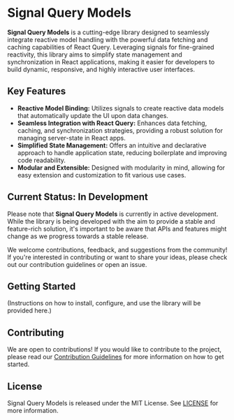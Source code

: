 # Signal Query Models

**Signal Query Models** is a cutting-edge library designed to seamlessly integrate reactive model handling with the powerful data fetching and caching capabilities of React Query. Leveraging signals for fine-grained reactivity, this library aims to simplify state management and synchronization in React applications, making it easier for developers to build dynamic, responsive, and highly interactive user interfaces.

## Key Features

- **Reactive Model Binding:** Utilizes signals to create reactive data models that automatically update the UI upon data changes.
- **Seamless Integration with React Query:** Enhances data fetching, caching, and synchronization strategies, providing a robust solution for managing server-state in React apps.
- **Simplified State Management:** Offers an intuitive and declarative approach to handle application state, reducing boilerplate and improving code readability.
- **Modular and Extensible:** Designed with modularity in mind, allowing for easy extension and customization to fit various use cases.

## Current Status: In Development

Please note that **Signal Query Models** is currently in active development. While the library is being developed with the aim to provide a stable and feature-rich solution, it's important to be aware that APIs and features might change as we progress towards a stable release.

We welcome contributions, feedback, and suggestions from the community! If you're interested in contributing or want to share your ideas, please check out our contribution guidelines or open an issue.

## Getting Started

(Instructions on how to install, configure, and use the library will be provided here.)

## Contributing

We are open to contributions! If you would like to contribute to the project, please read our [Contribution Guidelines](#) for more information on how to get started.

## License

Signal Query Models is released under the MIT License. See [LICENSE](#) for more information.
